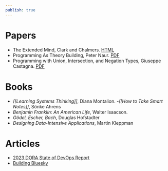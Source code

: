 ```yaml
---
publish: true
---
```


# Papers
- The Extended Mind, Clark and Chalmers. [HTML](https://web-archive.southampton.ac.uk/cogprints.org/320/1/extended.html)
- Programming As Theory Building, Peter Naur. [PDF](https://pages.cs.wisc.edu/~remzi/Naur.pdf)
- Programming with Union, Intersection, and Negation Types, Giuseppe Castagna. [PDF](https://www.irif.fr/~gc/papers/set-theoretic-types-2022.pdf)

# Books
- _[[Learning Systems Thinking]]_, Diana Montalion.
-_[[How to Take Smart Notes]]_, Sönke Ahrens
- _Benjamin Franklin: An American Life_, Walter Isaacson.
- _Gödel, Escher, Bach_, Douglas Hofstadter
- _Designing Data-Intensive Applications_, Martin Kleppman

# Articles
- [2023 DORA State of DevOps Report](https://dora.dev/research/2023/dora-report/2023-dora-accelerate-state-of-devops-report.pdf)
- [Building Bluesky](https://newsletter.pragmaticengineer.com/p/bluesky)
